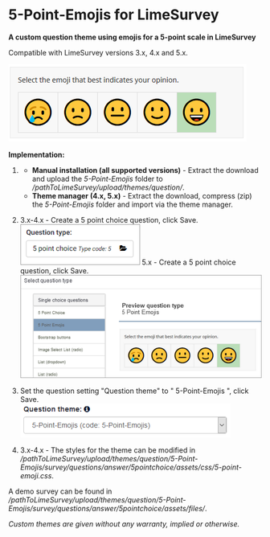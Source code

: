 # 5-Point-Emojis for LimeSurvey
**A custom question theme using emojis for a 5-point scale in LimeSurvey**

Compatible with LimeSurvey versions 3.x, 4.x and 5.x.

![Image Emoji Scale](/5-Point-Emojis/survey/questions/answer/5pointchoice/assets/images/5-point-emojis-1.png)

**Implementation:**

1) - **Manual installation (all supported versions)** - Extract the download and upload the *5-Point-Emojis* folder to */pathToLimeSurvey/upload/themes/question/*.
    - **Theme manager (4.x, 5.x)** - Extract the download, compress (zip) the *5-Point-Emojis* folder and import via the theme manager.

2) 3.x-4.x - Create a 5 point choice question, click Save.  
![Image Select question theme](/5-Point-Emojis/survey/questions/answer/5pointchoice/assets/images/5-point-emojis-2.png)
5.x - Create a 5 point choice question, click Save.  
![Image Select question theme](/5-Point-Emojis/survey/questions/answer/5pointchoice/assets/images/5-point-emojis-4.png)

3) Set the question setting "Question theme" to " 	5-Point-Emojis ", click Save.  
![Image Select 5-point-emojis](/5-Point-Emojis/survey/questions/answer/5pointchoice/assets/images/5-point-emojis-3.png)

4) 3.x-4.x - The styles for the theme can be modified in */pathToLimeSurvey/upload/themes/question/5-Point-Emojis/survey/questions/answer/5pointchoice/assets/css/5-point-emoji.css*.


A demo survey can be found in  */pathToLimeSurvey/upload/themes/question/5-Point-Emojis/survey/questions/answer/5pointchoice/assets/files/*.
    
    
    
*Custom themes are given without any warranty, implied or otherwise.*
